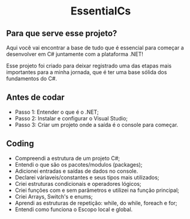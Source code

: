<h1 align="center">EssentialCs</h1>

## Para que serve esse projeto?
<p>Aqui você vai encontrar a base de tudo que é essencial para começar a desenvolver em C# juntamente com a plataforma .NET!</p>
<p>Esse projeto foi criado para deixar registrado uma das etapas mais importantes para a minha jornada, que é ter uma base sólida dos fundamentos do C#.</p>

## Antes de codar
+ Passo 1: Entender o que é o .NET;
+ Passo 2: Instalar e configurar o Visual Studio;
+ Passo 3: Criar um projeto onde a saída é o console para começar.

## Coding
+ Compreendi a estrutura de um projeto C#;
+ Entendi o que são os pacotes/modulos (packages);
+ Adicionei entradas e saídas de dados no console.
+ Declarei váriaveis/constantes e seus tipos mais utilizados;
+ Criei estruturas condicionais e operadores lógicos;
+ Criei funções com e sem parâmetros e utilizei na função principal;
+ Criei Arrays, Switch's e enums;
+ Aprendi as estruturas de repetição: while, do while, foreach e for;
+ Entendi como funciona o Escopo local e global.
